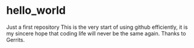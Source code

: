 # hello_world
Just a first repository
This is the very start of using github efficiently, it is my sincere hope that coding life will never be the same again. Thanks to Gerrits.
